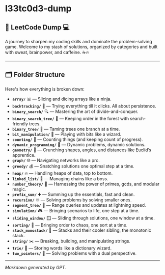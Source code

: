 # l33tc0d3-dump

## 🚀 **LeetCode Dump** 💻

A journey to sharpen my coding skills and dominate the problem-solving game. Welcome to my stash of solutions, organized by categories and built with sweat, brainpower, and caffeine. ☕🔥

---

## 🗂 **Folder Structure**
Here's how everything is broken down:

- **`array/`** 📊 — Slicing and dicing arrays like a ninja.  
- **`backtracking/`** 🔄 — Trying everything till it clicks. All about persistence.  
- **`binary_search/`** 🔍 — Mastering the art of divide-and-conquer. 
- **`binary_search_tree/`** 🌲 — Keeping order in the forest with search-friendly trees.  
- **`binary_tree/`** 🌳 — Taming trees one branch at a time.  
- **`bit_manipulation/`** 🧮 — Playing with bits like a wizard.  
- **`counting/`** 🔢 — Counting things (and keeping count of progress).  
- **`dynamic_programming/`** 🧠 — Dynamic problems, dynamic solutions.  
- **`geometry/`** 📐 — Crunching shapes, angles, and distances like Euclid’s apprentice.  
- **`graph/`** 🌐 — Navigating networks like a pro.  
- **`greedy/`** 💰 — Snatching solutions one optimal step at a time.  
- **`heap/`** 🔥 — Handling heaps of data, top to bottom.  
- **`linked_list/`** 🔗 — Managing chains like a boss.  
- **`number_theory/`** 🔢 — Harnessing the power of primes, gcds, and modular magic.  
- **`prefix_sum/`** ➕ — Summing up the essentials, fast and clean.  
- **`recursion/`** ♾️ — Solving problems by solving smaller ones.  
- **`segment_tree/`** 🌲 — Range queries and updates at lightning speed.  
- **`simulation/`** 🎮 — Bringing scenarios to life, one step at a time.  
- **`sliding_window/`** 🪟 — Sliding through solutions, one window at a time.  
- **`sorting/`** 🔄 — Bringing order to chaos, one sort at a time.  
- **`stack_monostack/`** 🥞 — Stacks and their cooler sibling, the monotonic stack.  
- **`string/`** ✂️ — Breaking, building, and manipulating strings.  
- **`trie/`** 🌟 — Storing words like a dictionary wizard.  
- **`two_pointers/`** 🚦 — Solving problems with a dual perspective.  

---

*Markdown generated by GPT.*
